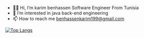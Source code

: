 - 👋😊 Hi, I’m karim benhassen Software Engineer From Tunisia
- 👀 I’m interested in java back-end engineering 
- 📫 How to reach me benhassenkarim199@gmail.com

<!---
benhassenkarim/benhassenkarim is a ✨ special ✨ repository because its `README.md` (this file) appears on your GitHub profile.
You can click the Preview link to take a look at your changes.
--->



[![Top Langs](https://github-readme-stats-git-masterrstaa-rickstaa.vercel.app/api/top-langs/?username=benhassenkarim)](https://github.com/anuraghazra/github-readme-stats)

